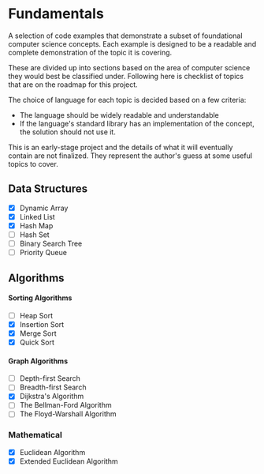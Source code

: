 # Fundamentals

A selection of code examples that demonstrate a subset of foundational
computer science concepts. Each example is designed to be a readable
and complete demonstration of the topic it is covering.

These are divided up into sections based on the area of computer
science they would best be classified under. Following here is
checklist of topics that are on the roadmap for this project.

The choice of language for each topic is decided based on a few criteria:
* The language should be widely readable and understandable
* If the language's standard library has an implementation of the
  concept, the solution should not use it.

This is an early-stage project and the details of what it will
eventually contain are not finalized. They represent the author's
guess at some useful topics to cover.

## Data Structures

- [x] Dynamic Array
- [x] Linked List
- [x] Hash Map
- [ ] Hash Set
- [ ] Binary Search Tree
- [ ] Priority Queue

## Algorithms

#### Sorting Algorithms
- [ ] Heap Sort
- [x] Insertion Sort
- [x] Merge Sort
- [x] Quick Sort

#### Graph Algorithms
- [ ] Depth-first Search
- [ ] Breadth-first Search
- [x] Dijkstra's Algorithm
- [ ] The Bellman-Ford Algorithm
- [ ] The Floyd-Warshall Algorithm

### Mathematical
- [x] Euclidean Algorithm
- [x] Extended Euclidean Algorithm
